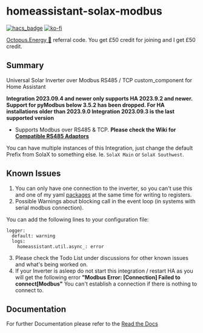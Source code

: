 # homeassistant-solax-modbus
[![hacs_badge](https://img.shields.io/badge/HACS-Default-orange.svg?style=for-the-badge)](https://github.com/custom-components/hacs) [![ko-fi](https://www.ko-fi.com/img/githubbutton_sm.svg)](https://ko-fi.com/V7V51QQOL)

[Octopus.Energy 🐙](https://share.octopus.energy/wise-boar-813) referral code. You get £50 credit for joining and I get £50 credit.

## Summary

Universal Solar Inverter over Modbus RS485 / TCP custom_component for Home Assistant

**Integration 2023.09.4 and newer only supports HA 2023.9.2 and newer. Support for pyModbus below 3.5.2 has been dropped. For HA installations older than 2023.9.0 Integration 2023.09.3 is the last supported version**

* Supports Modbus over RS485 & TCP. **Please check the Wiki for [Compatible RS485 Adaptors](https://github.com/wills106/homeassistant-solax-modbus/wiki/Compatible-RS485-Adaptors)**

You can have multiple instances of this Integration, just change the default Prefix from SolaX to something else. Ie. `SolaX Main` or `SolaX Southwest`.

## Known Issues

1. You can only have one connection to the inverter, so you can't use this and one of my yaml [packages](https://github.com/wills106/homeassistant-config/tree/master/packages) at the same time for writing to registers.
2. Possible Warnings about blocking call in the event loop (in systems with serial modbus connection).

You can add the following lines to your configuration file:
```
logger:
  default: warning
  logs:
    homeassistant.util.async_: error
```
3. Please check the Todo List under discussions for other known issues and what's being worked on.
4. If your Inverter is asleep do not start this integration / restart HA as you will get the following error **"Modbus Error: [Connection] Failed to connect[Modbus"** You can't establish a connection if there is nothing to connect to.

## Documentation

For further Documentation please refer to the [Read the Docs](http://homeassistant-solax-modbus.readthedocs.io/)